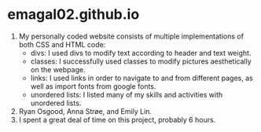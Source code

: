 # emagal02.github.io

1) My personally coded website consists of multiple implementations of both CSS and HTML code:
	- divs: I used divs to modify text according to header and text weight. 
	- classes: I successfully used classes to modify pictures aesthetically on the webpage. 
	- links: I used links in order to navigate to and from different pages, as well as import fonts from google fonts.
	- unordered lists: I listed many of my skills and activities with unordered lists. 
2) Ryan Osgood, Anna Strøe, and Emily Lin.
3) I spent a great deal of time on this project, probably 6 hours.
